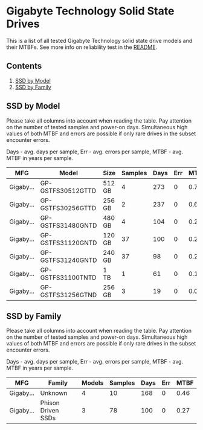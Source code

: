 Gigabyte Technology Solid State Drives
======================================

This is a list of all tested Gigabyte Technology solid state drive models and their MTBFs. See
more info on reliability test in the [README](https://github.com/linuxhw/SMART).

Contents
--------

1. [ SSD by Model  ](#ssd-by-model)
2. [ SSD by Family ](#ssd-by-family)

SSD by Model
------------

Please take all columns into account when reading the table. Pay attention on the
number of tested samples and power-on days. Simultaneous high values of both MTBF
and errors are possible if only rare drives in the subset encounter errors.

Days - avg. days per sample,
Err  - avg. errors per sample,
MTBF - avg. MTBF in years per sample.

| MFG       | Model              | Size   | Samples | Days  | Err   | MTBF |
|-----------|--------------------|--------|---------|-------|-------|------|
| Gigaby... | GP-GSTFS30512GTTD  | 512 GB | 4       | 273   | 0     | 0.75   |
| Gigaby... | GP-GSTFS30256GTTD  | 256 GB | 2       | 237   | 0     | 0.65   |
| Gigaby... | GP-GSTFS31480GNTD  | 480 GB | 4       | 104   | 0     | 0.29   |
| Gigaby... | GP-GSTFS31120GNTD  | 120 GB | 37      | 100   | 0     | 0.28   |
| Gigaby... | GP-GSTFS31240GNTD  | 240 GB | 37      | 98    | 0     | 0.27   |
| Gigaby... | GP-GSTFS31100TNTD  | 1 TB   | 1       | 61    | 0     | 0.17   |
| Gigaby... | GP-GSTFS31256GTND  | 256 GB | 3       | 19    | 0     | 0.05   |

SSD by Family
-------------

Please take all columns into account when reading the table. Pay attention on the
number of tested samples and power-on days. Simultaneous high values of both MTBF
and errors are possible if only rare drives in the subset encounter errors.

Days - avg. days per sample,
Err  - avg. errors per sample,
MTBF - avg. MTBF in years per sample.

| MFG       | Family                 | Models | Samples | Days  | Err   | MTBF |
|-----------|------------------------|--------|---------|-------|-------|------|
| Gigaby... | Unknown                | 4      | 10      | 168   | 0     | 0.46   |
| Gigaby... | Phison Driven SSDs     | 3      | 78      | 100   | 0     | 0.27   |
